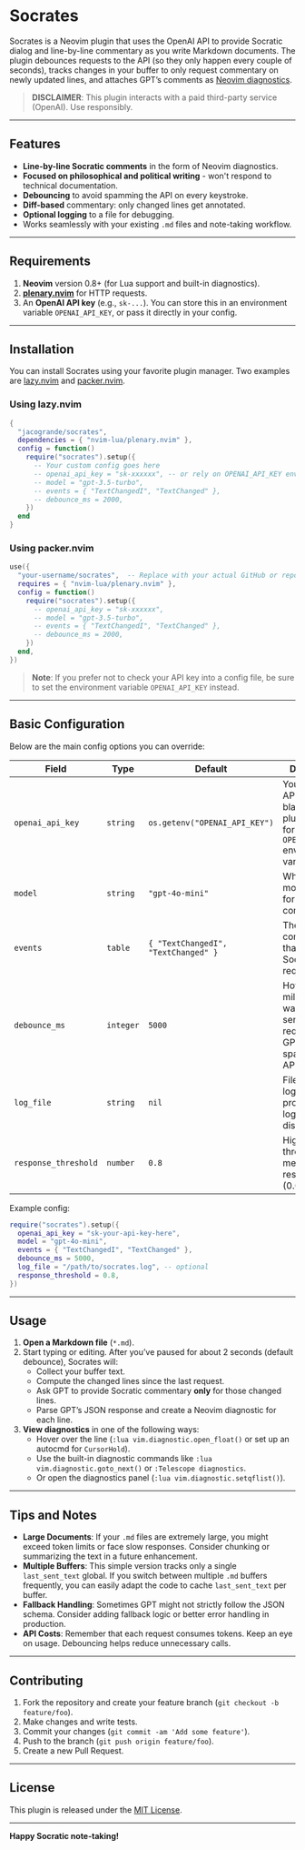 # Socrates

Socrates is a Neovim plugin that uses the OpenAI API to provide Socratic dialog and line-by-line commentary as you write Markdown documents. The plugin debounces requests to the API (so they only happen every couple of seconds), tracks changes in your buffer to only request commentary on newly updated lines, and attaches GPT’s comments as [Neovim diagnostics][nvim-diagnostic-docs].

> **DISCLAIMER**: This plugin interacts with a paid third-party service (OpenAI). Use responsibly.

---

## Features

- **Line-by-line Socratic comments** in the form of Neovim diagnostics.
- **Focused on philosophical and political writing** - won't respond to technical documentation.
- **Debouncing** to avoid spamming the API on every keystroke.
- **Diff-based** commentary: only changed lines get annotated.
- **Optional logging** to a file for debugging.
- Works seamlessly with your existing `.md` files and note-taking workflow.

---

## Requirements

1. **Neovim** version 0.8+ (for Lua support and built-in diagnostics).
2. **[plenary.nvim][plenary.nvim]** for HTTP requests.
3. An **OpenAI API key** (e.g., `sk-...`). You can store this in an environment variable `OPENAI_API_KEY`, or pass it directly in your config.

---

## Installation

You can install Socrates using your favorite plugin manager. Two examples are [lazy.nvim][lazy.nvim] and [packer.nvim][packer.nvim].

### Using lazy.nvim

```lua
{
  "jacogrande/socrates",
  dependencies = { "nvim-lua/plenary.nvim" },
  config = function()
    require("socrates").setup({
      -- Your custom config goes here
      -- openai_api_key = "sk-xxxxxx", -- or rely on OPENAI_API_KEY env var
      -- model = "gpt-3.5-turbo",
      -- events = { "TextChangedI", "TextChanged" },
      -- debounce_ms = 2000,
    })
  end
}
```

### Using packer.nvim

```lua
use({
  "your-username/socrates",  -- Replace with your actual GitHub or repo
  requires = { "nvim-lua/plenary.nvim" },
  config = function()
    require("socrates").setup({
      -- openai_api_key = "sk-xxxxxx",
      -- model = "gpt-3.5-turbo",
      -- events = { "TextChangedI", "TextChanged" },
      -- debounce_ms = 2000,
    })
  end,
})
```

> **Note**: If you prefer not to check your API key into a config file, be sure to set the environment variable `OPENAI_API_KEY` instead.

---

## Basic Configuration

Below are the main config options you can override:

| Field            | Type      | Default                             | Description                                                                                             |
| ---------------- | --------- | ----------------------------------- | ------------------------------------------------------------------------------------------------------- |
| `openai_api_key` | `string`  | `os.getenv("OPENAI_API_KEY")`       | Your OpenAI API key. If left blank, the plugin will look for the `OPENAI_API_KEY` environment variable. |
| `model`          | `string`  | `"gpt-4o-mini"`                     | Which OpenAI model to use for the chat completions.                                                     |
| `events`         | `table`   | `{ "TextChangedI", "TextChanged" }` | The auto commands that will trigger Socrates requests.                                                  |
| `debounce_ms`    | `integer` | `5000`                              | How many milliseconds to wait before sending a new request to GPT, to avoid spamming the API.           |
| `log_file`       | `string`  | `nil`                               | File path for logging. If not provided, logging is disabled.                                            |
| `response_threshold` | `number` | `0.8`                            | Higher threshold means fewer responses (0.0-1.0).                                                       |

Example config:

```lua
require("socrates").setup({
  openai_api_key = "sk-your-api-key-here",
  model = "gpt-4o-mini",
  events = { "TextChangedI", "TextChanged" },
  debounce_ms = 5000,
  log_file = "/path/to/socrates.log", -- optional
  response_threshold = 0.8,
})
```

---

## Usage

1. **Open a Markdown file** (`*.md`).
2. Start typing or editing. After you’ve paused for about 2 seconds (default debounce), Socrates will:
   - Collect your buffer text.
   - Compute the changed lines since the last request.
   - Ask GPT to provide Socratic commentary **only** for those changed lines.
   - Parse GPT’s JSON response and create a Neovim diagnostic for each line.
3. **View diagnostics** in one of the following ways:
   - Hover over the line (`:lua vim.diagnostic.open_float()` or set up an autocmd for `CursorHold`).
   - Use the built-in diagnostic commands like `:lua vim.diagnostic.goto_next()` or `:Telescope diagnostics`.
   - Or open the diagnostics panel (`:lua vim.diagnostic.setqflist()`).

---

## Tips and Notes

- **Large Documents**: If your `.md` files are extremely large, you might exceed token limits or face slow responses. Consider chunking or summarizing the text in a future enhancement.
- **Multiple Buffers**: This simple version tracks only a single `last_sent_text` global. If you switch between multiple `.md` buffers frequently, you can easily adapt the code to cache `last_sent_text` per buffer.
- **Fallback Handling**: Sometimes GPT might not strictly follow the JSON schema. Consider adding fallback logic or better error handling in production.
- **API Costs**: Remember that each request consumes tokens. Keep an eye on usage. Debouncing helps reduce unnecessary calls.

---

## Contributing

1. Fork the repository and create your feature branch (`git checkout -b feature/foo`).
2. Make changes and write tests.
3. Commit your changes (`git commit -am 'Add some feature'`).
4. Push to the branch (`git push origin feature/foo`).
5. Create a new Pull Request.

---

## License

This plugin is released under the [MIT License](LICENSE).

---

**Happy Socratic note-taking!**

[nvim-diagnostic-docs]: https://neovim.io/doc/user/lsp.html#diagnostics
[plenary.nvim]: https://github.com/nvim-lua/plenary.nvim
[lazy.nvim]: https://github.com/folke/lazy.nvim
[packer.nvim]: https://github.com/wbthomason/packer.nvim
